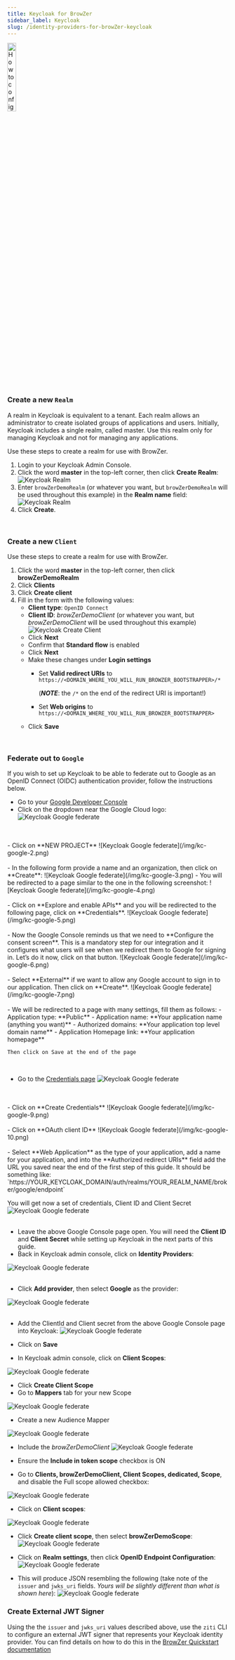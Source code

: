 ```yaml
---
title: Keycloak for BrowZer
sidebar_label: Keycloak
slug: /identity-providers-for-browZer-keycloak
---
```


<head>
  <title>Keycloak for OpenZiti BrowZer</title>
  <meta
    name="description"
    content="How to configure Keycloak for OpenZiti BrowZer."
  />
</head>

<img src="/icons/logo-keycloak.svg" alt="How to configure Keycloak for OpenZiti BrowZer" width="20%"/>

### Create a new `Realm`

A realm in Keycloak is equivalent to a tenant. Each realm allows an administrator to create isolated groups of applications and users. Initially, Keycloak includes a single realm, called master. Use this realm only for managing Keycloak and not for managing any applications.

Use these steps to create a realm for use with BrowZer.

1. Login to your Keycloak Admin Console.
1. Click the word **master** in the top-left corner, then click **Create Realm**:
![Keycloak Realm](/img/kc-realm.png)
1. Enter `browZerDemoRealm` (or whatever you want, but `browZerDemoRealm` will be used throughout this example) in the **Realm name** field:
![Keycloak Realm](/img/kc-realm-2.png)
1. Click **Create**.

<br/>

### Create a new `Client`

Use these steps to create a realm for use with BrowZer.

1. Click the word **master** in the top-left corner, then click **browZerDemoRealm**
1. Click **Clients**
1. Click **Create client**
1. Fill in the form with the following values:
    - **Client type**: `OpenID Connect`
    - **Client ID**: *browZerDemoClient* (or whatever you want, but *browZerDemoClient* will be used throughout this example)
    ![Keycloak Create Client](/img/kc-create-client.png)
    - Click **Next**
    - Confirm that **Standard flow** is enabled
    - Click **Next**
    - Make these changes under **Login settings**
        - Set **Valid redirect URIs** to `https://<DOMAIN_WHERE_YOU_WILL_RUN_BROWZER_BOOTSTRAPPER>/*`
          
          (***NOTE***: the `/*` on the end of the redirect URI is important!)
        - Set **Web origins** to `https://<DOMAIN_WHERE_YOU_WILL_RUN_BROWZER_BOOTSTRAPPER>`
    - Click **Save**

<br/>

### Federate out to `Google`

If you wish to set up Keycloak to be able to federate out to Google as an OpenID Connect (OIDC) authentication provider, follow the instructions below.

- Go to your [Google Developer Console](https://console.developers.google.com/)
- Click on the dropdown near the Google Cloud logo:
![Keycloak Google federate](/img/kc-google-1.png)
<br/>
<br/>
- Click on **NEW PROJECT**
![Keycloak Google federate](/img/kc-google-2.png)
<br/>
<br/>
- In the following form provide a name and an organization, then click on **Create**:
![Keycloak Google federate](/img/kc-google-3.png)
- You will be redirected to a page similar to the one in the following screenshot:
![Keycloak Google federate](/img/kc-google-4.png)
<br/>
<br/>
- Click on **Explore and enable APIs** and you will be redirected to the following page, click on **Credentials**.
![Keycloak Google federate](/img/kc-google-5.png)
<br/>
<br/>
- Now the Google Console reminds us that we need to **Configure the consent screen**. This is a mandatory step for our integration and it configures what users will see when we redirect them to Google for signing in.
Let’s do it now, click on that button.
![Keycloak Google federate](/img/kc-google-6.png)
<br/>
<br/>
- Select **External** if we want to allow any Google account to sign in to our application. Then click on **Create**.
![Keycloak Google federate](/img/kc-google-7.png)
<br/>
<br/>
- We will be redirected to a page with many settings, fill them as follows:
    - Application type: **Public**
    - Application name: **Your application name (anything you want)**
    - Authorized domains: **Your application top level domain name**
    - Application Homepage link: **Your application homepage**

    Then click on Save at the end of the page

<br/>

- Go to the [Credentials page](https://console.developers.google.com/apis/credentials)
![Keycloak Google federate](/img/kc-google-8.png)
<br/>
<br/>
- Click on **Create Credentials**
![Keycloak Google federate](/img/kc-google-9.png)
<br/>
<br/>
- Click on **OAuth client ID**
![Keycloak Google federate](/img/kc-google-10.png)
<br/>
<br/>
- Select **Web Application** as the type of your application, add a name for your application, and into the **Authorized redirect URIs** field add the URL you saved near the end of the first step of this guide. It should be something like:
`https://YOUR_KEYCLOAK_DOMAIN/auth/realms/YOUR_REALM_NAME/broker/google/endpoint`

  You will get now a set of credentials, Client ID and Client Secret
![Keycloak Google federate](/img/kc-google-11.png)
<br/>
<br/>
- Leave the above Google Console page open.  You will need the **Client ID** and **Client Secret** while setting up Keycloak in the next parts of this guide.
- Back in Keycloak admin console, click on **Identity Providers**:

![Keycloak Google federate](/img/kc-identity-providers.png)
<br/>
<br/>

- Click **Add provider**, then select **Google** as the provider:
 
![Keycloak Google federate](/img/kc-add-provider.png)
<br/>
<br/>

- Add the ClientId and Client secret from the above Google Console page into Keycloak:
![Keycloak Google federate](/img/kc-add-provider-2.png)
 
- Click on **Save**
- In Keycloak admin console, click on **Client Scopes**:

![Keycloak Google federate](/img/kc-client-scopes.png)

- Click **Create Client Scope**
- Go to **Mappers** tab for your new Scope

![Keycloak Google federate](/img/kc-mappers.png)

- Create a new Audience Mapper

![Keycloak Google federate](/img/kc-aud-mapper.png)

- Include the *browZerDemoClient*
![Keycloak Google federate](/img/kc-browZer-demo-client.png)

- Ensure the **Include in token scope** checkbox is ON
- Go to **Clients, browZerDemoClient, Client Scopes, dedicated, Scope**, and disable the Full scope allowed checkbox:

![Keycloak Google federate](/img/kc-full-scope.png)

- Click on **Client scopes**:

![Keycloak Google federate](/img/kc-client-scopes.png)

- Click **Create client scope**, then select **browZerDemoScope**:
![Keycloak Google federate](/img/kc-demo-scope.png)

- Click on **Realm settings**, then click **OpenID Endpoint Configuration**:
![Keycloak Google federate](/img/kc-oidc-1.png)

- This will produce JSON resembling the following (take note of the `issuer` and `jwks_uri` fields. *Yours will be slightly different than what is shown here*):
![Keycloak Google federate](/img/kc-oidc-2.png)

### Create External JWT Signer
Using the the `issuer` and `jwks_uri` values described above, use the `ziti` CLI to configure an external JWT signer that represents your Keycloak identity provider.  You can find details on how to do this in the [BrowZer Quickstart documentation](/docs/learn/quickstarts/browzer/)


